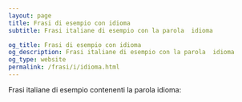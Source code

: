 ```yaml
---
layout: page
title: Frasi di esempio con idioma 
subtitle: Frasi italiane di esempio con la parola  idioma

og_title: Frasi di esempio con idioma 
og_description: Frasi italiane di esempio con la parola  idioma
og_type: website
permalink: /frasi/i/idioma.html
---
```


Frasi italiane di esempio contenenti la parola idioma:


